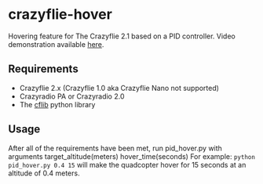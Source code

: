 # crazyflie-hover
Hovering feature for The Crazyflie 2.1 based on a PID controller. 
Video demonstration available [here](https://youtu.be/_ShpK5zyPHQ).

## Requirements
- Crazyflie 2.x (Crazyflie 1.0 aka Crazyflie Nano not supported)
- Crazyradio PA or Crazyradio 2.0
- The [cflib](https://github.com/bitcraze/crazyflie-lib-python) python library

## Usage
After all of the requirements have been met, run pid_hover.py with arguments target_altitude(meters) hover_time(seconds)
For example: `python pid_hover.py 0.4 15` will make the quadcopter hover for 15 seconds at an altitude of 0.4 meters.